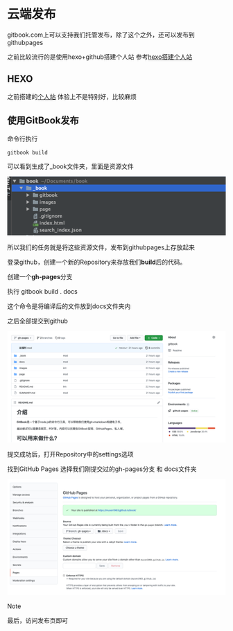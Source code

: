 # 云端发布

gitbook.com上可以支持我们托管发布，除了这个之外，还可以发布到githubpages

之前比较流行的是使用hexo+github搭建个人站 参考[hexo搭建个人站](https://zhuanlan.zhihu.com/p/35668237)


## HEXO

之前搭建的[个人站](https://musen1983.github.io/) 体验上不是特别好，比较麻烦

## 使用GitBook发布

命令行执行

```
gitbook build
```
可以看到生成了_book文件夹，里面是资源文件

![gitbookbuild](../../images/gitbookbuild.png)

所以我们的任务就是将这些资源文件，发布到githubpages上存放起来

登录github，创建一个新的Repository来存放我们**build**后的代码。

创建一个**gh-pages**分支

执行 gitbook build . docs

这个命令是将编译后的文件放到docs文件夹内

之后全部提交到github

![githubbranch](../../images/githubbranch.png)

提交成功后，打开Repository中的settings选项

找到GitHub Pages 选择我们刚提交过的gh-pages分支 和 docs文件夹

![githubpages](../../images/githubpages.png)

>[!note]
>最后，访问发布页即可


